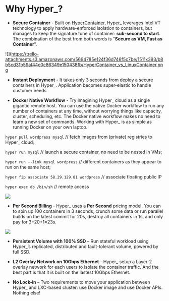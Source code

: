 # Why Hyper_?

- **Secure Container** - Built on [HyperContainer](https://github.com/hyperhq/hyper), Hyper_ leverages Intel VT technology to apply hardware-enforced isolation to containers, but manages to keep the signature tune of container: **sub-second to start**. The combination of the best from both words is "**Secure as VM, Fast as Container**".

![](https://trello-attachments.s3.amazonaws.com/5694785e124f36d746f5c7be/1511x393/b8b5cd31b59af44c0c86349e150438fb/HyperContainer_vs_LinuxContainer.png
- **Instant Deployment** - It takes only 3 seconds from deploy a secure containers in Hyper_. Application becomes super-elastic to handle customer needs

- **Docker Native Workflow** - Try imagining Hyper_ cloud as a single gigantic remote host. You can use the native Docker workflow to run any number of containers at any time, without worrying things like capacity, cluster, scheduling, etc. The Docker native workflow makes no need to learn a new set of commands. Working with Hyper_ is as simple as running Docker on your own laptop.

 `hyper pull wordpress mysql` // fetch images from (private) registries to Hyper_ cloud;

 `hyper run mysql` // launch a secure container, no need to be nested in VMs;
 
 `hyper run --link mysql wordpress` // different containers as they appear to run on the same host;

 `hyper fip associate 58.29.129.81 wordpress` // associate floating public IP

 `hyper exec db /bin/sh` // remote access

![](https://trello-attachments.s3.amazonaws.com/56daae9b816ec930c8d98197/1317x490/d94b089c895cd3feaab21c5277491343/laptop-left.png)

- **Per Second Billing** - Hyper_ uses a **Per Second** pricing model. You can to spin up 100 containers in 3 seconds, crunch some data or run parallel builds on the latest commit for 20s, destroy all containers in 1s, and only pay for 3+20+1=23s. 

![](https://trello-attachments.s3.amazonaws.com/56b19c6e5bb4a89f92d0e71f/903x472/2ccb5880a4286dd6d4c14eb19b3dab99/upload_2_3_2016_at_2_21_34_PM.png)


- **Persistent Volume with 100% SSD** – Run stateful workload using Hyper_’s replicated, distributed and fault-tolerant volume, powered by full SSD.

- **L2 Overlay Network on 10Gbps Ethernet** - Hyper_ setup a Layer-2 overlay network for each users to isolate the container traffic. And the best part is that it is built on the lastest 10Gbps Ethernet.

- **No Lock-in** – Two requirements to move your application between Hyper_ and LXC-based cluster: use Docker image and use Docker APIs. Nothing else!
